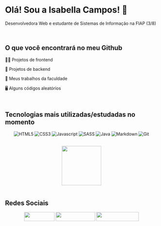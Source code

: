 # Olá! Sou a Isabella Campos! 🌟
Desenvolvedora Web e estudante de Sistemas de Informação na FIAP (3/8)

<br>

## O que você encontrará no meu Github 
👩‍💻 Projetos de frontend

🤖 Projetos de backend

📑️ Meus trabalhos da faculdade

🖥️ Alguns códigos aleatórios

<br>

## Tecnologias mais utilizadas/estudadas no momento 
<div align="center">
  
  ![HTML5](https://img.shields.io/badge/HTML5-E34F26?style=for-the-badge&logo=html5&logoColor=white)
  ![CSS3](https://img.shields.io/badge/CSS3-1572B6?style=for-the-badge&logo=css3&logoColor=white)
  ![Javascript](https://img.shields.io/badge/JavaScript-323330?style=for-the-badge&logo=javascript&logoColor=F7DF1E)
  ![SASS](https://img.shields.io/badge/SAAS-EA4C89?style=for-the-badge&logo=sass&logoColor=white)
  ![Java](https://img.shields.io/badge/Java-D14836?style=for-the-badge&logo=java&logoColor=white)
  ![Markdown](https://img.shields.io/badge/Markdown-000000?style=for-the-badge&logo=markdown&logoColor=white)
  ![Git](https://img.shields.io/badge/GIT-E44C30?style=for-the-badge&logo=git&logoColor=white)
  
  <br>

  <img height="130em" src="https://github-readme-stats.vercel.app/api/top-langs/?username=isaasc&layout=compact&langs_count=7&theme=apprentice"/>
</div>
<br>
  
## Redes Sociais
<div align="center">
    <a href = "mailto: isabellaszcamposs@gmail.com"><img height="30" width="100" src="https://img.shields.io/badge/-Gmail-D14836?style=for-the-badge&logo=gmail&logoColor=white" target="_blank"></a>
  <a href="https://www.linkedin.com/in/isabellaszcampos/" target="_blank"><img height="30" width="130" src="https://img.shields.io/badge/-LinkedIn-%230077B5?style=for-the-badge&logo=linkedin&logoColor=white" target="_blank"></a>
    <a href="https://instagram.com/techgirl.isa" target="_blank"><img height="30" width="140" src="https://img.shields.io/badge/-Instagram-%23E4405F?style=for-the-badge&logo=instagram&logoColor=white" target="_blank"></a>
</div>
